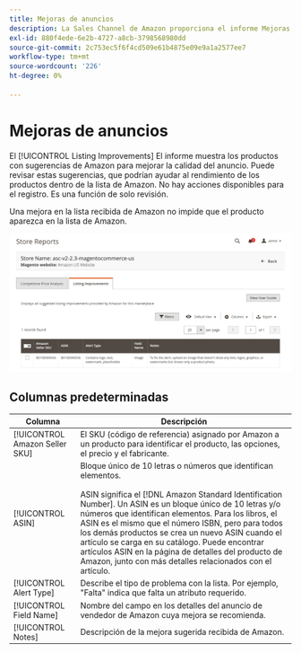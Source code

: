 ```yaml
---
title: Mejoras de anuncios
description: La Sales Channel de Amazon proporciona el informe Mejoras de anuncios para ofrecerle sugerencias para mejorar la calidad de los anuncios de Amazon.
exl-id: 880f4ede-6e2b-4727-a8cb-3798568980dd
source-git-commit: 2c753ec5f6f4cd509e61b4875e09e9a1a2577ee7
workflow-type: tm+mt
source-wordcount: '226'
ht-degree: 0%

---
```


# Mejoras de anuncios

El [!UICONTROL Listing Improvements] El informe muestra los productos con sugerencias de Amazon para mejorar la calidad del anuncio. Puede revisar estas sugerencias, que podrían ayudar al rendimiento de los productos dentro de la lista de Amazon. No hay acciones disponibles para el registro. Es una función de solo revisión.

Una mejora en la lista recibida de Amazon no impide que el producto aparezca en la lista de Amazon.

![Mejoras de anuncios](assets/amazon-listing-improvements.png)

## Columnas predeterminadas

| Columna | Descripción |
|--- |--- |
| [!UICONTROL Amazon Seller SKU] | El SKU (código de referencia) asignado por Amazon a un producto para identificar el producto, las opciones, el precio y el fabricante. |
| [!UICONTROL ASIN] | Bloque único de 10 letras o números que identifican elementos.<br><br>ASIN significa el [!DNL Amazon Standard Identification Number]. Un ASIN es un bloque único de 10 letras y/o números que identifican elementos. Para los libros, el ASIN es el mismo que el número ISBN, pero para todos los demás productos se crea un nuevo ASIN cuando el artículo se carga en su catálogo. Puede encontrar artículos ASIN en la página de detalles del producto de Amazon, junto con más detalles relacionados con el artículo. |
| [!UICONTROL Alert Type] | Describe el tipo de problema con la lista. Por ejemplo, &quot;Falta&quot; indica que falta un atributo requerido. |
| [!UICONTROL Field Name] | Nombre del campo en los detalles del anuncio de vendedor de Amazon cuya mejora se recomienda. |
| [!UICONTROL Notes] | Descripción de la mejora sugerida recibida de Amazon. |
